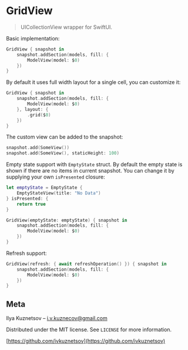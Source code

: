 # GridView
> UICollectionView wrapper for SwiftUI.

Basic implementation:
```swift
GridView { snapshot in
    snapshot.addSection(models, fill: { 
        ModelView(model: $0) 
    })
}                
```

By default it uses full width layout for a single cell, you can customize it:
```swift
GridView { snapshot in
    snapshot.addSection(models, fill: { 
        ModelView(model: $0) 
    }, layout: { 
        .grid($0) 
    })
} 
```

The custom view can be added to the snapshot:
```swift
snapshot.add(SomeView())
snapshot.add(SomeView(), staticHeight: 100)
```

Empty state support with `EmptyState` struct. By default the empty state is shown if there are no items in current snapshot. You can change it by supplying your own `isPresented` closure:
```swift
let emptyState = EmptyState {
    EmptyStateView(title: "No Data")
} isPresented: {
    return true
}

GridView(emptyState: emptyState) { snapshot in
    snapshot.addSection(models, fill: { 
        ModelView(model: $0) 
    })
} 
```
                
Refresh support:
```swift
GridView(refresh: { await refreshOperation() }) { snapshot in
    snapshot.addSection(models, fill: { 
        ModelView(model: $0) 
    })
} 
```

## Meta

Ilya Kuznetsov – i.v.kuznecov@gmail.com

Distributed under the MIT license. See ``LICENSE`` for more information.

[https://github.com/ivkuznetsov](https://github.com/ivkuznetsov)
